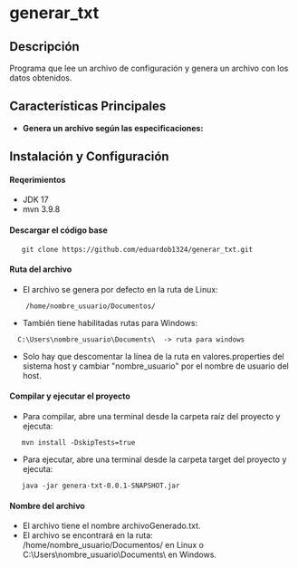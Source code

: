 # generar_txt

## Descripción
Programa que lee un archivo de configuración y genera un archivo con los datos obtenidos.

## Características Principales
- **Genera un archivo según las especificaciones:**  


## Instalación y Configuración
#### Reqerimientos
- JDK 17
- mvn 3.9.8


#### Descargar el código base

``` shell
   git clone https://github.com/eduardob1324/generar_txt.git
```

#### Ruta del archivo
- El archivo se genera por defecto en la ruta de Linux:
``` shell
    /home/nombre_usuario/Documentos/
```
- También tiene habilitadas rutas para Windows:
```shell
  C:\Users\nombre_usuario\Documents\  -> ruta para windows
```
- Solo hay que descomentar la línea de la ruta en valores.properties del sistema host y cambiar "nombre_usuario" por el nombre de usuario del host.

#### Compilar y ejecutar el proyecto
- Para compilar, abre una terminal desde la carpeta raíz del proyecto y ejecuta:
  
``` shell
   mvn install -DskipTests=true 
```
- Para ejecutar, abre una terminal desde la carpeta target del proyecto y ejecuta:
``` shell
   java -jar genera-txt-0.0.1-SNAPSHOT.jar
```

#### Nombre del archivo
- El archivo tiene el nombre archivoGenerado.txt.
- El archivo se encontrará en la ruta: /home/nombre_usuario/Documentos/ en Linux o C:\Users\nombre_usuario\Documents\ en Windows.


